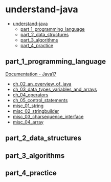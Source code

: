 # understand-java
<!-- TOC -->
* [understand-java](#understand-java)
  * [part_1_programming_language](#part_1_programming_language)
  * [part_2_data_structures](#part_2_data_structures)
  * [part_3_algorithms](#part_3_algorithms)
  * [part_4_practice](#part_4_practice)
<!-- TOC -->

## part_1_programming_language
[Documentation - Java17](app/src/main/java/org/example/part_1_programming_language/Documentation.md)
- [ch_02_an_overview_of_java](app/src/main/java/org/example/part_1_programming_language/ch_02_an_overview_of_java/Ch_2_notes.md)
- [ch_03_data_types_variables_and_arrays](app/src/main/java/org/example/part_1_programming_language/ch_03_data_types_variables/Ch_3_notes.md)
- [ch_04_operators](app/src/main/java/org/example/part_1_programming_language/ch_04_operators/Ch_4_notes.md)
- [ch_05_control_statements](app/src/main/java/org/example/part_1_programming_language/ch_05_control_statements/Ch_5_notes.md)
- [misc_01_string](app/src/main/java/org/example/part_1_programming_language/misc_01_string/String.md)
- [misc_02_stringbuilder](app/src/main/java/org/example/part_1_programming_language/misc_02_stringbuilder/StringBuilder.md)
- [misc_03_charsequence_interface](app/src/main/java/org/example/part_1_programming_language/misc_03_charsequence_interface/CharSequence.md)
- [misc_04_array](app/src/main/java/org/example/part_1_programming_language/misc_04_array/Array.md)

## part_2_data_structures

## part_3_algorithms

## part_4_practice

